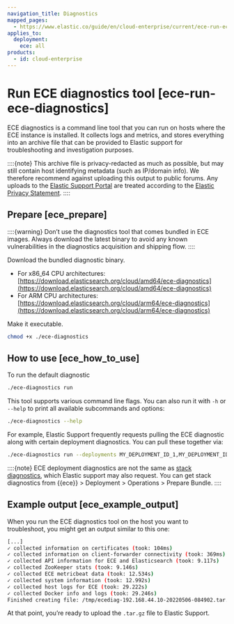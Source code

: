 ```yaml
---
navigation_title: Diagnostics
mapped_pages:
  - https://www.elastic.co/guide/en/cloud-enterprise/current/ece-run-ece-diagnostics.html
applies_to:
  deployment:
    ece: all
products:
  - id: cloud-enterprise
---
```


# Run ECE diagnostics tool [ece-run-ece-diagnostics]

ECE diagnostics is a command line tool that you can run on hosts where the ECE instance is installed. It collects logs and metrics, and stores everything into an archive file that can be provided to Elastic support for troubleshooting and investigation purposes.

::::{note} 
This archive file is privacy-redacted as much as possible, but may still contain host identifying metadata (such as IP/domain info). We therefore recommend against uploading this output to public forums. Any uploads to the [Elastic Support Portal](https://support.elastic.co) are treated according to the [Elastic Privacy Statement](https://www.elastic.co/legal/privacy-statement).
::::



## Prepare [ece_prepare] 

::::{warning} 
Don’t use the diagnostics tool that comes bundled in ECE images. Always download the latest binary to avoid any known vulnerabilities in the diagnostics acquisition and shipping flow.
::::


Download the bundled diagnostic binary.

* For x86_64 CPU architectures: [https://download.elasticsearch.org/cloud/amd64/ece-diagnostics](https://download.elasticsearch.org/cloud/amd64/ece-diagnostics)
* For ARM CPU architectures: [https://download.elasticsearch.org/cloud/arm64/ece-diagnostics](https://download.elasticsearch.org/cloud/arm64/ece-diagnostics)

Make it executable.

```sh
chmod +x ./ece-diagnostics
```


## How to use [ece_how_to_use] 

To run the default diagnostic

```sh
./ece-diagnostics run
```

This tool supports various command line flags. You can also run it with `-h` or `--help` to print all available subcommands and options:

```sh
./ece-diagnostics --help
```

For example, Elastic Support frequently requests pulling the ECE diagnostic along with certain deployment diagnostics. You can pull these together via:

```sh
./ece-diagnostics run --deployments MY_DEPLOYMENT_ID_1,MY_DEPLOYMENT_ID_2
```

::::{note} 
ECE deployment diagnostics are not the same as [stack diagnostics](https://github.com/elastic/support-diagnostics#usage-examples), which Elastic support may also request. You can get stack diagnostics from {{ece}} > Deployment > Operations > Prepare Bundle.
::::



## Example output [ece_example_output] 

When you run the ECE diagnostics tool on the host you want to troubleshoot, you might get an output similar to this one:

```sh
[...]
✓ collected information on certificates (took: 104ms)
✓ collected information on client-forwarder connectivity (took: 369ms)
✓ collected API information for ECE and Elasticsearch (took: 9.117s)
✓ collected ZooKeeper stats (took: 9.146s)
✓ collected ECE metricbeat data (took: 12.534s)
✓ collected system information (took: 12.992s)
✓ collected host logs for ECE (took: 29.222s)
✓ collected Docker info and logs (took: 29.246s)
Finished creating file: /tmp/ecediag-192.168.44.10-20220506-084902.tar.gz (total: 48.937s)
```

At that point, you’re ready to upload the `.tar.gz` file to Elastic Support.

